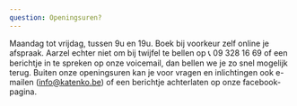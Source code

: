 ```yaml
---
question: Openingsuren?
---
```


Maandag tot vrijdag, tussen 9u en 19u.
Boek bij voorkeur zelf online je afspraak.
Aarzel echter niet om bij twijfel te bellen op 📞  09 328 16 69 of een berichtje in te spreken op onze voicemail, dan bellen we je zo snel mogelijk terug.
Buiten onze openingsuren kan je voor vragen en inlichtingen ook e-mailen (info@katenko.be) of een berichtje achterlaten op onze facebook-pagina.
